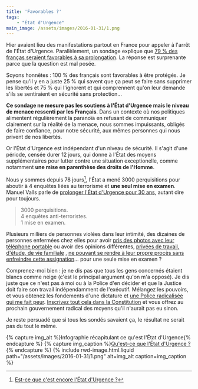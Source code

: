 ```yaml
---
title: 'Favorables ?'
tags:
    - "État d'Urgence"
main_image: /assets/images/2016-01-31/1.png
---
```


Hier avaient lieu des manifestations partout en France pour appeler à l'arrêt de
l'État d'Urgence. Parallèlement, un sondage explique que
[79 % des franças seraient favorables à sa prolongation](http://www.atlantico.fr/decryptage/79-pourcents-francais-favorables-prolongation-etat-urgence-jerome-fourquet-2568017.html ("79% des Français favorables à une prolongation de l'état d'urgence", Jérôme Fourquet pour Atlantico)).
La réponse est surprenante parce que la question est mal posée.

<!-- more -->

Soyons honnêtes : 100 % des français sont favorables à être protégés. Je pense
qu'il y en a juste 25 % qui savent que ça peut se faire sans supprimer les
libertés et 75 % qui l'ignorent et qui comprennent qu'on leur demande s'ils se
sentiraient en sécurité sans protection…

**Ce sondage ne mesure pas les soutiens à l'État d'Urgence mais le niveau de
menace ressenti par les Français**. Dans un contexte où nos politiques
alimentent régulièrement la paranoïa en refusant de communiquer clairement sur
la réalité de la menace, nous sommes impuissants, obligés de faire confiance,
pour notre sécurité, aux mêmes personnes qui nous privent de nos libertés.

Or l'État d'Urgence est indépendant d'un niveau de sécurité. Il s'agit d'une
période, censée durer 12 jours, qui donne à l'État des moyens supplémentaires
pour lutter contre une situation exceptionelle, comme notamment **une mise en
parenthèse des droits de l'Homme**.

Nous y sommes depuis 78 jours[^1], l'État a mené 3000 perquisitions pour aboutir
à 4 enquêtes liées au terrorisme et **une seul mise en examen**. Manuel Valls
parle de
[prolonger l'État d'Urgence pour 30 ans](http://tempsreel.nouvelobs.com/societe/etat-d-urgence/20160122.OBS3198/manuel-valls-a-la-bbc-l-etat-d-urgence-devrait-etre-maintenu-jusqu-a-la-defaite-de-daech.html ("Etat d'urgence maintenu jusqu'à la défaite de Daech : Valls crée l'imbroglio", Laurau Thouny pour Le Nouvel Obs )),
autant dire pour toujours.

> 3000 perquisitions.  
> 4 enquêtes anti-terroristes.  
> 1 mise en examen.

[^1]:
    [Est-ce que c'est encore l'État d'Urgence ?](https://estcequecestencoreletatdurgence.fr/)

Plusieurs milliers de personnes violées dans leur intimité, des dizaines de
personnes enfermées chez elles pour avoir
[pris des photos avec leur téléphone portable](http://www.lemonde.fr/police-justice/article/2016/01/22/etat-d-urgence-le-conseil-d-etat-suspend-pour-la-premiere-fois-une-assignation-a-residence_4852070_1653578.html '"Etat d’urgence : le Conseil d’Etat suspend pour la première fois une assignation à résidence
En savoir plus sur http://www.lemonde.fr/police-justice/article/2016/01/22/etat-d-urgence-le-conseil-d-etat-suspend-pour-la-premiere-fois-une-assignation-a-residence_4852070_1653578.html#wZxy4cY9Fqtg9l62.99", Camille Bordenet pour LeMonde.fr')
ou avoir des opinions différentes,
[privées de travail, d'étude, de vie familiale](http://www.bastamag.net/Vivre-sous-l-etat-d-urgence-le-recit-des-assignes-a-residence-et-des-interdits '"Vivre sous l’état d’urgence : le récit des assignés à résidence et des "interdits d’Île-de-France"" par Nolwenn Weiler pour Bastamag.net')
,
[ne pouvant se rendre à leur propre procès sans enfreindre cette assignation](http://delinquance.blog.lemonde.fr/2015/12/08/etat-durgence-un-assigne-en-garde-a-vue-pour-avoir-assiste-a-son-refere-liberte/ '"Etat d’urgence : un assigné en garde à vue pour avoir assisté à son référé-liberté", Laurent Borredon')…
pour une seule mise en examen ?

Comprenez-moi bien : je ne dis pas que tous les gens concernés étaient blancs
comme neige (c'est le principal argument qu'on m'a opposé). Je dis juste que ce
n'est pas à moi ou à la Police d'en décider et que la Justice doit faire son
travail indépendamment de l'exécutif. Mélangez les pouvoirs, et vous obtenez les
fondements d'une dictature et
[une Police radicalisée qui me fait peur](/notes/2016-01-enlisement/ 'Enlisement').
[Inscrivez tout cela dans la Constitution](/notes/2015-12-analyse-du-projet-de-revision-constitutionnelle-etat-urgence/ "Analyse du projet de révision constitutionnelle : l'État d'Urgence")
et vous offrez au prochain gouvernement radical des moyens qu'il n'aurait pas eu
sinon.

Je reste persuadé que si tous les sondés savaient ça, le résultat ne serait pas
du tout le même.

{% capture img_alt %}Infographie récapitulant ce qu'est l'État
d'Urgence{% endcapture %}
{% capture img_caption %}[Qu'est-ce que l'État d'Urgence ?](http://www.interieur.gouv.fr/Actualites/L-actu-du-Ministere/Qu-est-ce-que-l-etat-d-urgence){% endcapture %}
{% include rwd-image.html.liquid
path="/assets/images/2016-01-31/1.png"
alt=img_alt
caption=img_caption
%}
